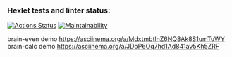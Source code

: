 ### Hexlet tests and linter status:
[![Actions Status](https://github.com/Lusacan-Night/python-project-49/actions/workflows/hexlet-check.yml/badge.svg)](https://github.com/Lusacan-Night/python-project-49/actions)
[![Maintainability](https://api.codeclimate.com/v1/badges/99db5be5d5f9f3d65066/maintainability)](https://codeclimate.com/github/Lusacan-Night/python-project-49/maintainability)

brain-even demo https://asciinema.org/a/MdxtmbtlnZ6NQ8Ak8S1umTuWY
brain-calc demo https://asciinema.org/a/JDoP6Oq7hd1Ad841av5Kh5ZRF